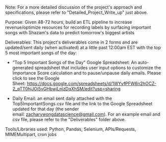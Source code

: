 Note: For a more detailed discussion of the project's approach and specifications, please refer to "Detailed_Project_Write_up" just above. 

Purpose: Given 48-72 hours, build an ETL pipeline to increase revenue/optimize resources for recording labels by surfacing important songs with Shazam's data to predict tomorrow's biggest artists

Deliverables: This project's deliverables come in 2 forms and are updated/sent daily (when activated) at a little past 12:00am EST with the top 5 most important songs of the day:

* "Top 5 Important Songs of the Day" Google Spreadsheet: An auto-generated spreadsheet that includes user input options to customize the Importance Score calculation and to pause/unpause daily emails. Please click to see the Google Sheet: https://docs.google.com/spreadsheets/d/1WYvfPFW6n2hOCZ-2_pTT0hjJOj5vGHbwjLnjzDqXhSM/edit?usp=sharing

* Daily Email: an email sent daily attached with the Top5ImportantSongs.csv file and the link to the Google Spreadsheet updated for that day (the sender email: zacharywongdatascience@gmail.com). For an example email and csv file, please refer to the "Deliverables" folder above. 

Tools/Libraries used: Python, Pandas, Selenium, APIs/Requests, MIMEMultipart, cron jobs
